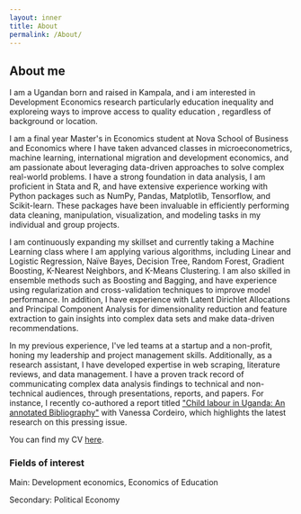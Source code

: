 ```yaml
---
layout: inner
title: About
permalink: /About/
---
```

## About me
I am a Ugandan born and raised in Kampala, and i am interested in Development Economics research particularly education inequality and exploreing ways to improve access to quality education , regardless of background or location.
 
I am a final year Master's in Economics student at Nova School of Business and Economics where I have taken advanced classes in microeconometrics, machine learning, international migration and development economics, and am passionate about leveraging data-driven approaches to solve complex real-world problems. I have a strong foundation in data analysis, I am proficient in Stata and R, and have extensive experience working with Python packages such as NumPy, Pandas, Matplotlib, Tensorflow, and Scikit-learn. These packages have been invaluable in efficiently performing data cleaning, manipulation, visualization, and modeling tasks in my individual and group projects.

I am continuously expanding my skillset and currently taking a Machine Learning class where I am applying various algorithms, including Linear and Logistic Regression, Naïve Bayes, Decision Tree, Random Forest, Gradient Boosting, K-Nearest Neighbors, and K-Means Clustering. I am also skilled in ensemble methods such as Boosting and Bagging, and have experience using regularization and cross-validation techniques to improve model performance. In addition, I have experience with Latent Dirichlet Allocations and Principal Component Analysis for dimensionality reduction and feature extraction to gain insights into complex data sets and make data-driven recommendations.

In my previous experience, I've led teams at a startup and a non-profit, honing my leadership and project management skills. Additionally, as a research assistant, I have developed expertise in web scraping, literature reviews, and data management. I have a proven track record of communicating complex data analysis findings to technical and non-technical audiences, through presentations, reports, and papers. For instance, I recently co-authored a report titled ["Child labour in Uganda: An annotated Bibliography"](jamesahabyona.github.io/Uganda-1.pdf) with Vanessa Cordeiro, which highlights the latest research on this pressing issue.

You can find my CV [here]().

### Fields of interest

Main: Development economics, Economics of Education 

Secondary: Political Economy
